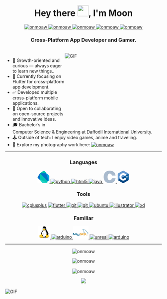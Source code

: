 <h1 align="center">Hey there <img src="images/wave.gif" height="35" width="35">, I'm Moon</h1>

<p align="center">
  <a href="https://www.linkedin.com/in/onmoaw/" target="blank"><img src="https://img.shields.io/badge/-CONNECT-blue?style=flat-square&logo=Linkedin" alt="onmoaw" />
  <a href="https://twitter.com/onmoaw" target="blank"><img src="https://img.shields.io/twitter/follow/onmoaw?label=FOLLOW&logo=twitter&style=flat-square&color=007fc6" alt="onmoaw" />
  <a href="https://www.reddit.com/user/onmoaw" target="blank"><img src="https://img.shields.io/reddit/user-karma/combined/onmoaw?color=brightgreen&label=KARMA&logo=reddit&style=flat-square" alt="onmoaw" />
  <a href="https://www.behance.net/onmoaw" target="blank"><img src="https://img.shields.io/badge/SHOWCASE-0054F7?style=flat-square&logo=behance&logoColor=white" alt="onmoaw" />
  <a href="https://api.whatsapp.com/send/?phone=8801521107138" target="blank"><img src="https://img.shields.io/badge/CONTACT-25D366?style=flat-square&logo=whatsapp&logoColor=white" alt="onmoaw" />
  </a>
</p>

<h3 align="center">Cross-Platform App Developer and Gamer.</h3>

<br>

<img align="right" src="images/Coding.gif" width="312" height="220" alt="GIF"/>

- 🎯 Growth-oriented and curious — always eager to learn new things..
- 🌱 Currently focusing on Flutter for cross-platform app development.
- ✅ Developed multiple cross-platform mobile applications.
- 🔭 Open to collaborating on open-source projects and innovative ideas.
- 🎓 Bachelor’s in Computer Science & Engineering at [Daffodil International University](https://daffodilvarsity.edu.bd/).
- 🕹 Outside of tech: I enjoy video games, anime and traveling.
- 📸 Explore my photography work here: <a href="https://www.flickr.com/photos/onmoaw/" target="blank"><img src="https://img.shields.io/badge/FLICKR-0062d8?style=flat&logo=flickr&logoColor=ff0084" alt="onmoaw" /> </a>

<hr />

<h3 align="center"> Languages </h4>
<p align="center">
<a href="https://dart.dev" target="_blank" rel="noreferrer"> <img src="https://raw.githubusercontent.com/devicons/devicon/master/icons/dart/dart-original.svg" alt="dart" width="38" height="40"/> </a> <a href="https://www.python.org" target="_blank" rel="noreferrer"> <img src="https://www.vectorlogo.zone/logos/python/python-icon.svg" alt="python" width="40" height="40"/> </a> <a href="https://www.w3.org/html/" target="_blank" rel="noreferrer"> <img src="https://www.vectorlogo.zone/logos/w3_html5/w3_html5-icon.svg" alt="html5" width="40" height="38"/> </a> <a href="https://www.java.com/en/" target="_blank" rel="noreferrer"> <img src="https://www.vectorlogo.zone/logos/java/java-icon.svg" alt="java" width="40" height="40"/> </a> <a href="https://www.cprogramming.com/" target="_blank" rel="noreferrer"> <img src="https://raw.githubusercontent.com/devicons/devicon/master/icons/c/c-original.svg" alt="c" width="40" height="40"/> </a> <a href="https://www.w3schools.com/cpp/" target="_blank" rel="noreferrer"> <img src="https://raw.githubusercontent.com/devicons/devicon/master/icons/cplusplus/cplusplus-original.svg" alt="cplusplus" width="40" height="40"/></a>
</p>

<h3 align="center"> Tools </h4>
<p align="center">
<a href="https://code.visualstudio.com/" target="_blank" rel="noreferrer"> <img src="https://cdn.worldvectorlogo.com/logos/visual-studio-code-1.svg" alt="cplusplus" width="40" height="40"/></a> <a href="https://flutter.dev" target="_blank" rel="noreferrer"> <img src="https://cdn.worldvectorlogo.com/logos/flutter-logo.svg" alt="flutter" width="35" height="40"/> </a> <a href="https://git-scm.com/" target="_blank" rel="noreferrer"> <img src="https://www.vectorlogo.zone/logos/git-scm/git-scm-icon.svg" alt="git" width="40" height="40"/> </a> <a href="https://www.postman.com/" target="_blank" rel="noreferrer"> <img src="https://www.vectorlogo.zone/logos/getpostman/getpostman-icon.svg" alt="git" width="40" height="40"/> </a> <a href="https://ubuntu.com/" target="_blank" rel="noreferrer"> <img src="https://www.vectorlogo.zone/logos/ubuntu/ubuntu-icon.svg" alt="ubuntu" width="40" height="40"/> </a> <a href="https://www.adobe.com/in/products/illustrator.html" target="_blank" rel="noreferrer"> <img src="https://upload.wikimedia.org/wikipedia/commons/thumb/f/fb/Adobe_Illustrator_CC_icon.svg/512px-Adobe_Illustrator_CC_icon.svg.png" alt="illustrator" width="41" height="40"/> </a> <a href="https://www.adobe.com/products/xd.html" target="_blank" rel="noreferrer"> <img src="https://cdn.worldvectorlogo.com/logos/adobe-xd-2.svg" alt="xd" width="40" height="40"/> </a>
</p>

<h3 align="center"> Familiar </h4>
<p align="center">
<a href="https://www.linux.org/" target="_blank" rel="noreferrer"> <img src="https://raw.githubusercontent.com/devicons/devicon/master/icons/linux/linux-original.svg" alt="linux" width="40" height="40"/> </a> <a href="https://www.office.com/" target="_blank" rel="noreferrer"> <img src="https://cdn.worldvectorlogo.com/logos/office-2.svg" alt="arduino" width="38" height="38"/> </a> <a href="https://www.mysql.com/" target="_blank" rel="noreferrer"> <img src="https://raw.githubusercontent.com/devicons/devicon/master/icons/mysql/mysql-original-wordmark.svg" alt="mysql" width="50" height="40"/> </a> <a href="https://unrealengine.com/" target="_blank" rel="noreferrer"> <img src="https://raw.githubusercontent.com/kenangundogan/fontisto/036b7eca71aab1bef8e6a0518f7329f13ed62f6b/icons/svg/brand/unreal-engine.svg" alt="unreal" width="42" height="42"/> </a> <a href="https://www.arduino.cc/" target="_blank" rel="noreferrer"> <img src="https://cdn.worldvectorlogo.com/logos/arduino-1.svg" alt="arduino" width="40" height="40"/> </a>
</p>

<hr/>
<p align="center">
  <img src="https://github-readme-streak-stats.herokuapp.com?user=onmoaw&theme=monokai&date_format=M%20j%5B%2C%20Y%5D&background=22272D&stroke=000000&ring=F43D62&currStreakNum=DFFF00&fire=DD2727&sideNums=40E0D0&currStreakLabel=DD2727&sideLabels=40E0D0D9&dates=FF7F50&border=FFFFFF" alt="onmoaw" width="420"/>
</p>
<p align="center">
  <img src="https://github-readme-stats.vercel.app/api?username=onmoaw&include_all_commits=true&show_icons=true&hide_title=true&title_color=F0FFFF&icon_color=FF8C00&text_color=40E0D0&layout=compact&bg_color=22272d" alt="onmoaw" width="420"/>
</p>
<p align="center">
  <img src="https://github-readme-stats.vercel.app/api/top-langs/?username=onmoaw&hide_title=true&langs_count=10&text_color=40E0D0&show_icons=true&layout=compact&bg_color=22272d" alt="onmoaw" width="420" align="center"/>
</p>
<p align = "center">
  <img src="https://komarev.com/ghpvc/?username=onmoaw">
</p>

<img align="center" src="images/loading.gif" alt="GIF"/>
